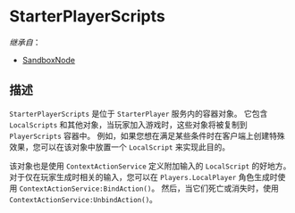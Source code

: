 # StarterPlayerScripts

*继承自*：
* [SandboxNode](/Api/Classes/Base/SandboxNode.md)

## 描述

`StarterPlayerScripts` 是位于 `StarterPlayer` 服务内的容器对象。 它包含 `LocalScripts` 和其他对象，当玩家加入游戏时，这些对象将被复制到 `PlayerScripts` 容器中。 例如，如果您想在满足某些条件时在客户端上创建特殊效果，您可以在该对象中放置一个 `LocalScript` 来实现此目的。

该对象也是使用 `ContextActionService` 定义附加输入的 `LocalScript` 的好地方。 对于仅在玩家生成时相关的输入，您可以在 `Players.LocalPlayer` 角色生成时使用 `ContextActionService:BindAction()`。 然后，当它们死亡或消失时，使用 `ContextActionService:UnbindAction()`。
